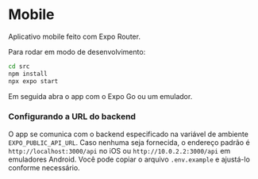 # Mobile

Aplicativo mobile feito com Expo Router.

Para rodar em modo de desenvolvimento:

```sh
cd src
npm install
npx expo start
```

Em seguida abra o app com o Expo Go ou um emulador.

### Configurando a URL do backend

O app se comunica com o backend especificado na variável de ambiente
`EXPO_PUBLIC_API_URL`. Caso nenhuma seja fornecida, o endereço padrão é
`http://localhost:3000/api` no iOS ou `http://10.0.2.2:3000/api` em emuladores
Android. Você pode copiar o arquivo `.env.example` e ajustá-lo conforme
necessário.
